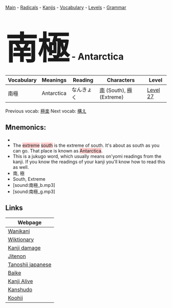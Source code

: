 <style> bigfont {font-size: 100px}</style>
[Main](../README.md) -
[Radicals](../radicals.md) -
[Kanjis](../kanjis.md) -
[Vocabulary](../vocabulary.md) -
[Levels](../levels.md) -
[Grammar](../grammar.md)
# <bigfont> 南極</bigfont> - Antarctica 

| Vocabulary | Meanings | Reading | Characters | Level |
| --- | --- | --- | --- | --- |
| 南極 | Antarctica | なんきょく |  [南](../kanjis/南.md) (South), [極](../kanjis/極.md) (Extreme) | [Level 27](../levels/wk_level27.md) |

Previous vocab: [極楽](極楽.md) Next vocab: [構え](構え.md) 

## Mnemonics:

* 
* The <span style="background-color:#ffcccb"> extreme</span> <span style="background-color:#ffcccb"> south</span> is the extreme of south. It's about as south as you can go. That place is known as <span style="background-color:#ffcccb"> Antarctica</span>.
* This is a jukugo word, which usually means on'yomi readings from the kanji. If you know the readings of your kanji you'll know how to read this as well.
* 南, 極
* South, Extreme
* [sound:南極_b.mp3]
* [sound:南極_g.mp3]


## Links 

| Webpage |
| --- |
| [Wanikani          ](https://www.wanikani.com/kanji/南極) |
| [Wiktionary        ](https://en.wiktionary.org/wiki/南極) |
| [Kanji damage      ](http://www.kanjidamage.com/kanji/search?utf8=✓&q=南極) |
| [Jitenon           ](https://jitenon.com/kanji/南極) |
| [Tanoshii japanese ](https://www.tanoshiijapanese.com/dictionary/kanji.cfm?k=南極) |
| [Baike             ](https://baike.baidu.com/item/南極) |
| [Kanji Alive       ](https://app.kanjialive.com/南極) |
| [Kanshudo          ](https://www.kanshudo.com/searchmn?q=南極) |
| [Koohii            ](https://kanji.koohii.com/study/kanji/南極) |
